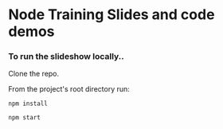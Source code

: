 # Node Training Slides and code demos


### To run the slideshow locally..

Clone the repo.

From the project's root directory run:

`npm install`

`npm start`